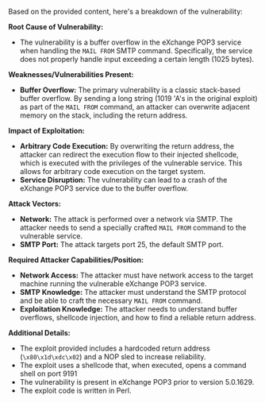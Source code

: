 Based on the provided content, here's a breakdown of the vulnerability:

**Root Cause of Vulnerability:**
- The vulnerability is a buffer overflow in the eXchange POP3 service when handling the `MAIL FROM` SMTP command. Specifically, the service does not properly handle input exceeding a certain length (1025 bytes).

**Weaknesses/Vulnerabilities Present:**
- **Buffer Overflow:** The primary vulnerability is a classic stack-based buffer overflow. By sending a long string (1019 'A's in the original exploit) as part of the `MAIL FROM` command, an attacker can overwrite adjacent memory on the stack, including the return address.

**Impact of Exploitation:**
- **Arbitrary Code Execution:** By overwriting the return address, the attacker can redirect the execution flow to their injected shellcode, which is executed with the privileges of the vulnerable service. This allows for arbitrary code execution on the target system.
- **Service Disruption:** The vulnerability can lead to a crash of the eXchange POP3 service due to the buffer overflow.

**Attack Vectors:**
- **Network:** The attack is performed over a network via SMTP. The attacker needs to send a specially crafted `MAIL FROM` command to the vulnerable service.
- **SMTP Port:** The attack targets port 25, the default SMTP port.

**Required Attacker Capabilities/Position:**
- **Network Access:** The attacker must have network access to the target machine running the vulnerable eXchange POP3 service.
- **SMTP Knowledge:** The attacker must understand the SMTP protocol and be able to craft the necessary `MAIL FROM` command.
- **Exploitation Knowledge:** The attacker needs to understand buffer overflows, shellcode injection, and how to find a reliable return address.

**Additional Details:**
- The exploit provided includes a hardcoded return address (`\x80\x1d\xdc\x02`) and a NOP sled to increase reliability.
- The exploit uses a shellcode that, when executed, opens a command shell on port 9191
- The vulnerability is present in eXchange POP3 prior to version 5.0.1629.
- The exploit code is written in Perl.